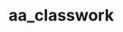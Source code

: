 # aa_classwork





































































































